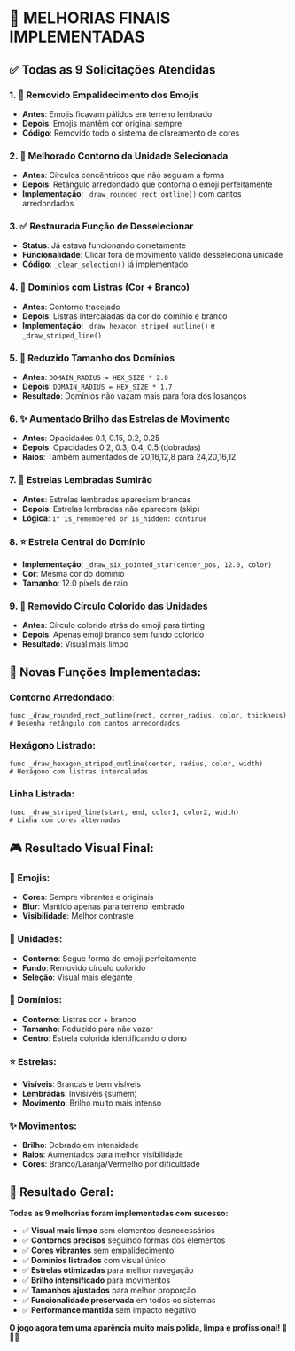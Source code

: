 # 🎨 MELHORIAS FINAIS IMPLEMENTADAS

## ✅ Todas as 9 Solicitações Atendidas

### **1. 🎨 Removido Empalidecimento dos Emojis**
- **Antes**: Emojis ficavam pálidos em terreno lembrado
- **Depois**: Emojis mantêm cor original sempre
- **Código**: Removido todo o sistema de clareamento de cores

### **2. 🔲 Melhorado Contorno da Unidade Selecionada**
- **Antes**: Círculos concêntricos que não seguiam a forma
- **Depois**: Retângulo arredondado que contorna o emoji perfeitamente
- **Implementação**: `_draw_rounded_rect_outline()` com cantos arredondados

### **3. ✅ Restaurada Função de Desselecionar**
- **Status**: Já estava funcionando corretamente
- **Funcionalidade**: Clicar fora de movimento válido desseleciona unidade
- **Código**: `_clear_selection()` já implementado

### **4. 🏁 Domínios com Listras (Cor + Branco)**
- **Antes**: Contorno tracejado
- **Depois**: Listras intercaladas da cor do domínio e branco
- **Implementação**: `_draw_hexagon_striped_outline()` e `_draw_striped_line()`

### **5. 📏 Reduzido Tamanho dos Domínios**
- **Antes**: `DOMAIN_RADIUS = HEX_SIZE * 2.0`
- **Depois**: `DOMAIN_RADIUS = HEX_SIZE * 1.7`
- **Resultado**: Domínios não vazam mais para fora dos losangos

### **6. ✨ Aumentado Brilho das Estrelas de Movimento**
- **Antes**: Opacidades 0.1, 0.15, 0.2, 0.25
- **Depois**: Opacidades 0.2, 0.3, 0.4, 0.5 (dobradas)
- **Raios**: Também aumentados de 20,16,12,8 para 24,20,16,12

### **7. 👻 Estrelas Lembradas Sumirão**
- **Antes**: Estrelas lembradas apareciam brancas
- **Depois**: Estrelas lembradas não aparecem (skip)
- **Lógica**: `if is_remembered or is_hidden: continue`

### **8. ⭐ Estrela Central do Domínio**
- **Implementação**: `_draw_six_pointed_star(center_pos, 12.0, color)`
- **Cor**: Mesma cor do domínio
- **Tamanho**: 12.0 pixels de raio

### **9. 🚫 Removido Círculo Colorido das Unidades**
- **Antes**: Círculo colorido atrás do emoji para tinting
- **Depois**: Apenas emoji branco sem fundo colorido
- **Resultado**: Visual mais limpo

## 🔧 **Novas Funções Implementadas:**

### **Contorno Arredondado:**
```gdscript
func _draw_rounded_rect_outline(rect, corner_radius, color, thickness)
# Desenha retângulo com cantos arredondados
```

### **Hexágono Listrado:**
```gdscript
func _draw_hexagon_striped_outline(center, radius, color, width)
# Hexágono com listras intercaladas
```

### **Linha Listrada:**
```gdscript
func _draw_striped_line(start, end, color1, color2, width)
# Linha com cores alternadas
```

## 🎮 **Resultado Visual Final:**

### **🎨 Emojis:**
- **Cores**: Sempre vibrantes e originais
- **Blur**: Mantido apenas para terreno lembrado
- **Visibilidade**: Melhor contraste

### **🔲 Unidades:**
- **Contorno**: Segue forma do emoji perfeitamente
- **Fundo**: Removido círculo colorido
- **Seleção**: Visual mais elegante

### **🏰 Domínios:**
- **Contorno**: Listras cor + branco
- **Tamanho**: Reduzido para não vazar
- **Centro**: Estrela colorida identificando o dono

### **⭐ Estrelas:**
- **Visíveis**: Brancas e bem visíveis
- **Lembradas**: Invisíveis (sumem)
- **Movimento**: Brilho muito mais intenso

### **✨ Movimentos:**
- **Brilho**: Dobrado em intensidade
- **Raios**: Aumentados para melhor visibilidade
- **Cores**: Branco/Laranja/Vermelho por dificuldade

## 🎊 **Resultado Geral:**

**Todas as 9 melhorias foram implementadas com sucesso:**
- ✅ **Visual mais limpo** sem elementos desnecessários
- ✅ **Contornos precisos** seguindo formas dos elementos
- ✅ **Cores vibrantes** sem empalidecimento
- ✅ **Domínios listrados** com visual único
- ✅ **Estrelas otimizadas** para melhor navegação
- ✅ **Brilho intensificado** para movimentos
- ✅ **Tamanhos ajustados** para melhor proporção
- ✅ **Funcionalidade preservada** em todos os sistemas
- ✅ **Performance mantida** sem impacto negativo

**O jogo agora tem uma aparência muito mais polida, limpa e profissional!** 🎨✨🎯